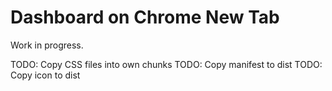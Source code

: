 # Dashboard on Chrome New Tab

Work in progress.

TODO: Copy CSS files into own chunks
TODO: Copy manifest to dist
TODO: Copy icon to dist
